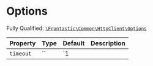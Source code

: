 #  Options

Fully Qualified: [`\Frontastic\Common\HttpClient\Options`](../../../src/php/HttpClient/Options.php)



Property|Type|Default|Description
--------|----|-------|-----------
`timeout`|``|`1|

